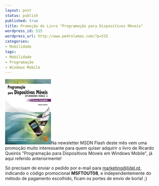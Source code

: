 ```yaml
---
layout: post
status: publish
published: true
title: Promoção do Livro "Programação para Dispositivos Móveis"
wordpress_id: 515
wordpress_url: http://www.pedrolamas.com/?p=515
categories:
- Mobilidade
tags:
- Mobilidade
- Programação
- Windows Mobile
---
```

[![Programação para Dispositivos Móveis, por Ricardo Queirós](/wp-content/uploads/2008/11/programacao-para-dispositivos-moveis.jpg "Programação para Dispositivos Móveis, por Ricardo Queirós")](http://www.fca.pt/cgi-bin/fca_main.cgi/?op=2&isbn=978-972-722-557-6)Na newsletter MSDN Flash deste mês vem uma promoção muito interessante para quem quiser adquirir o livro de Ricardo Queirós "Programação para Dispositivos Móveis em Windows Mobile", já aqui referido anteriormente!

Só precisam de enviar o pedido por e-mail para [marketing@lidel.pt](mail:marketing@lidel.pt), indicando o código promocional **MSFTOUT08**, e independentemente do método de pagamento escolhido, ficam os portes de envio de borla! ;)
